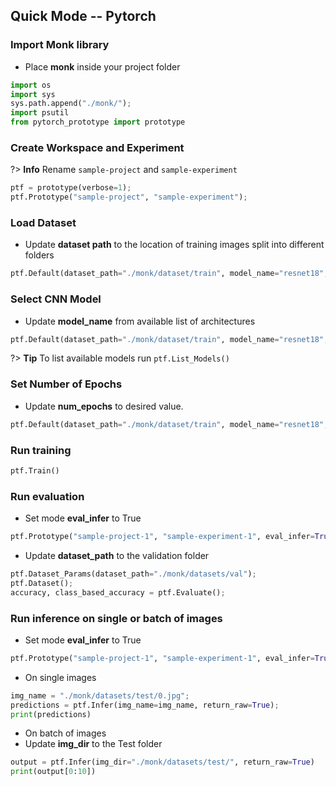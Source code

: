 ## Quick Mode -- Pytorch

### Import Monk library
- Place <b>monk</b> inside your project folder

```python
import os
import sys
sys.path.append("./monk/");
import psutil
from pytorch_prototype import prototype
```

### Create Workspace and Experiment
?> **Info** Rename `sample-project` and `sample-experiment`
```python
ptf = prototype(verbose=1);
ptf.Prototype("sample-project", "sample-experiment");
```

### Load Dataset 
- Update <b>dataset path</b> to the location of training images split into different folders

```python
ptf.Default(dataset_path="./monk/dataset/train", model_name="resnet18", freeze_base_network=True, num_epochs=2)
```

### Select CNN Model
- Update <b>model_name</b> from available list of architectures

```python
ptf.Default(dataset_path="./monk/dataset/train", model_name="resnet18", freeze_base_network=True, num_epochs=2)
```
?> **Tip** To list available models run `ptf.List_Models()`

### Set Number of Epochs
- Update <b>num_epochs</b> to desired value.

```python
ptf.Default(dataset_path="./monk/dataset/train", model_name="resnet18", freeze_base_network=True, num_epochs=2)
```

### Run training
```python
ptf.Train()
```

### Run evaluation
- Set mode <b>eval_infer</b> to True
```python
ptf.Prototype("sample-project-1", "sample-experiment-1", eval_infer=True);
```

- Update <b>dataset_path</b> to the validation folder
```python
ptf.Dataset_Params(dataset_path="./monk/datasets/val");
ptf.Dataset();
accuracy, class_based_accuracy = ptf.Evaluate();
```

### Run inference on single or batch of images
- Set mode <b>eval_infer</b> to True
```python
ptf.Prototype("sample-project-1", "sample-experiment-1", eval_infer=True);
```

- On single images
```python
img_name = "./monk/datasets/test/0.jpg";
predictions = ptf.Infer(img_name=img_name, return_raw=True);
print(predictions)
```

- On batch of images
- Update <b>img_dir</b> to the Test folder
```python
output = ptf.Infer(img_dir="./monk/datasets/test/", return_raw=True)
print(output[0:10])
```